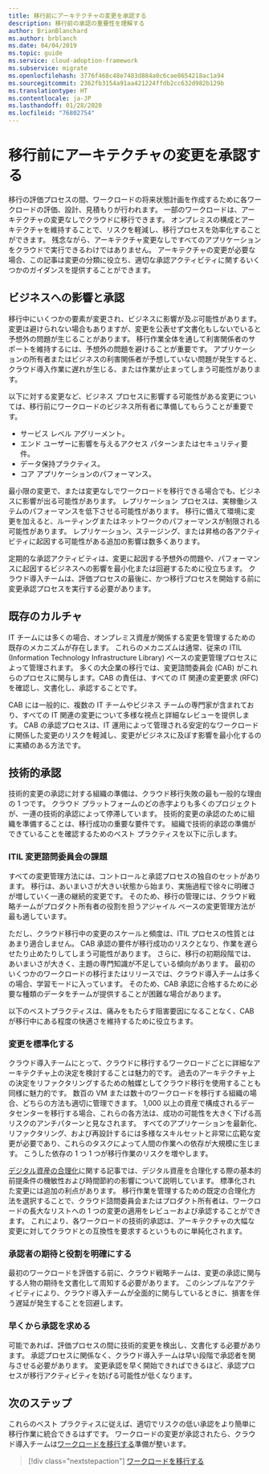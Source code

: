 ```yaml
---
title: 移行前にアーキテクチャの変更を承認する
description: 移行前の承認の重要性を理解する
author: BrianBlanchard
ms.author: brblanch
ms.date: 04/04/2019
ms.topic: guide
ms.service: cloud-adoption-framework
ms.subservice: migrate
ms.openlocfilehash: 3776f468c48e7483d884a0c6cae8654218ac1a94
ms.sourcegitcommit: 2362fb3154a91aa421224ffdb2cc632d982b129b
ms.translationtype: HT
ms.contentlocale: ja-JP
ms.lasthandoff: 01/28/2020
ms.locfileid: "76802754"
---
```

# <a name="approve-architecture-changes-before-migration"></a>移行前にアーキテクチャの変更を承認する

移行の評価プロセスの間、ワークロードの将来状態計画を作成するために各ワークロードの評価、設計、見積もりが行われます。 一部のワークロードは、アーキテクチャの変更なしでクラウドに移行できます。 オンプレミスの構成とアーキテクチャを維持することで、リスクを軽減し、移行プロセスを効率化することができます。 残念ながら、アーキテクチャ変更なしですべてのアプリケーションをクラウドで実行できるわけではありません。 アーキテクチャの変更が必要な場合、この記事は変更の分類に役立ち、適切な承認アクティビティに関するいくつかのガイダンスを提供することができます。

## <a name="business-impact-and-approval"></a>ビジネスへの影響と承認

移行中にいくつかの要素が変更され、ビジネスに影響が及ぶ可能性があります。 変更は避けられない場合もありますが、変更を公表せず文書化もしないでいると予想外の問題が生じることがあります。 移行作業全体を通して利害関係者のサポートを維持するには、予想外の問題を避けることが重要です。 アプリケーションの所有者またはビジネスの利害関係者が予想していない問題が発生すると、クラウド導入作業に遅れが生じる、または作業が止まってしまう可能性があります。

以下に対する変更など、ビジネス プロセスに影響する可能性がある変更については、移行前にワークロードのビジネス所有者に準備してもらうことが重要です。

- サービス レベル アグリーメント。
- エンド ユーザーに影響を与えるアクセス パターンまたはセキュリティ要件。
- データ保持プラクティス。
- コア アプリケーションのパフォーマンス。

最小限の変更で、または変更なしでワークロードを移行できる場合でも、ビジネスに影響が出る可能性があります。 レプリケーション プロセスは、実稼働システムのパフォーマンスを低下させる可能性があります。 移行に備えて環境に変更を加えると、ルーティングまたはネットワークのパフォーマンスが制限される可能性があります。 レプリケーション、ステージング、または昇格の各アクティビティに起因する可能性がある追加の影響は数多くあります。

定期的な承認アクティビティは、変更に起因する予想外の問題や、パフォーマンスに起因するビジネスへの影響を最小化または回避するために役立ちます。 クラウド導入チームは、評価プロセスの最後に、かつ移行プロセスを開始する前に変更承認プロセスを実行する必要があります。

## <a name="existing-culture"></a>既存のカルチャ

IT チームには多くの場合、オンプレミス資産が関係する変更を管理するための既存のメカニズムが存在します。 これらのメカニズムは通常、従来の ITIL (Information Technology Infrastructure Library) ベースの変更管理プロセスによって管理されます。 多くの大企業の移行では、変更諮問委員会 (CAB) がこれらのプロセスに関与します。CAB の責任は、すべての IT 関連の変更要求 (RFC) を確認し、文書化し、承認することです。

CAB には一般的に、複数の IT チームやビジネス チームの専門家が含まれており、すべての IT 関連の変更について多様な視点と詳細なレビューを提供します。 CAB の承認プロセスは、IT 運用によって管理される安定的なワークロードに関係した変更のリスクを軽減し、変更がビジネスに及ぼす影響を最小化するのに実績のある方法です。

## <a name="technical-approval"></a>技術的承認

技術的変更の承認に対する組織の準備は、クラウド移行失敗の最も一般的な理由の 1 つです。 クラウド プラットフォームのどの赤字よりも多くのプロジェクトが、一連の技術的承認によって停滞しています。 技術的変更の承認のために組織を準備することは、移行成功の重要な要件です。 組織で技術的承認の準備ができていることを確認するためのベスト プラクティスを以下に示します。

### <a name="itil-change-advisory-board-challenges"></a>ITIL 変更諮問委員会の課題

すべての変更管理方法には、コントロールと承認プロセスの独自のセットがあります。 移行は、あいまいさが大きい状態から始まり、実施過程で徐々に明確さが増していく一連の継続的変更です。 そのため、移行の管理には、クラウド戦略チームがプロダクト所有者の役割を担うアジャイル ベースの変更管理方法が最も適しています。

ただし、クラウド移行中の変更のスケールと頻度は、ITIL プロセスの性質とはあまり適合しません。 CAB 承認の要件が移行成功のリスクとなり、作業を遅らせたり止めたりしてしまう可能性があります。 さらに、移行の初期段階では、あいまいさが大きく、主題の専門知識が不足している傾向があります。 最初のいくつかのワークロードの移行またはリリースでは、クラウド導入チームは多くの場合、学習モードに入っています。 そのため、CAB 承認に合格するために必要な種類のデータをチームが提供することが困難な場合があります。

以下のベストプラクティスは、痛みをもたらす阻害要因になることなく、CAB が移行中にある程度の快適さを維持するために役立ちます。

### <a name="standardize-change"></a>変更を標準化する

クラウド導入チームにとって、クラウドに移行するワークロードごとに詳細なアーキテクチャ上の決定を検討することは魅力的です。 過去のアーキテクチャ上の決定をリファクタリングするための触媒としてクラウド移行を使用することも同様に魅力的です。 数百の VM または数十のワークロードを移行する組織の場合、どちらの方法も適切に管理できます。 1,000 以上の資産で構成されるデータセンターを移行する場合、これらの各方法は、成功の可能性を大きく下げる高リスクのアンチパターンと見なされます。 すべてのアプリケーションを最新化、リファクタリング、および再設計するには多様なスキルセットと非常に広範な変更が必要であり、これらのタスクによって人間の作業への依存が大規模に生じます。 こうした依存の 1 つ 1 つが移行作業のリスクを増やします。

[デジタル資産の合理化](../../../digital-estate/rationalize.md)に関する記事では、デジタル資産を合理化する際の基本的前提条件の機敏性および時間節約の影響について説明しています。 標準化された変更には追加の利点があります。 移行作業を管理するための既定の合理化方法を選択することで、クラウド諮問委員会またはプロダクト所有者は、ワークロードの長大なリストへの 1 つの変更の適用をレビューおよび承認することができます。 これにより、各ワークロードの技術的承認は、アーキテクチャの大幅な変更に対してクラウドとの互換性を要求するというものに単純化されます。

### <a name="clarify-expectations-and-roles-of-approvers"></a>承認者の期待と役割を明確にする

最初のワークロードを評価する前に、クラウド戦略チームは、変更の承認に関与する人物の期待を文書化して周知する必要があります。 このシンプルなアクティビティにより、クラウド導入チームが全面的に関与しているときに、損害を伴う遅延が発生することを回避します。

### <a name="seek-approval-early"></a>早くから承認を求める

可能であれば、評価プロセスの間に技術的変更を検出し、文書化する必要があります。 承認プロセスに関係なく、クラウド導入チームは早い段階で承認者を関与させる必要があります。 変更承認を早く開始できればできるほど、承認プロセスが移行アクティビティを妨げる可能性が低くなります。

## <a name="next-steps"></a>次のステップ

これらのベスト プラクティスに従えば、適切でリスクの低い承認をより簡単に移行作業に統合できるはずです。 ワークロードの変更が承認されたら、クラウド導入チームは[ワークロードを移行する](../migrate/index.md)準備が整います。

> [!div class="nextstepaction"]
> [ワークロードを移行する](../migrate/index.md)
